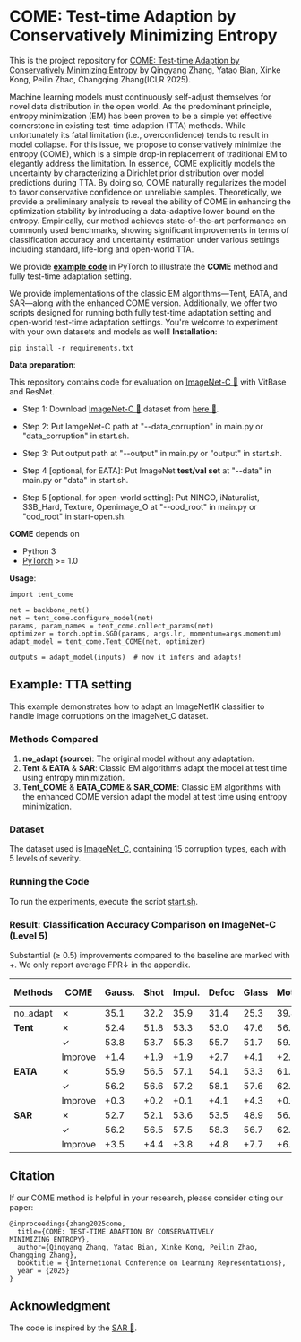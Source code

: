 # COME: Test-time Adaption by Conservatively Minimizing Entropy

This is the project repository for [COME: Test-time Adaption by Conservatively Minimizing Entropy](https://arxiv.org/abs/2410.10894) by Qingyang Zhang, Yatao Bian, Xinke Kong, Peilin Zhao, Changqing Zhang(ICLR 2025).

Machine learning models must continuously self-adjust themselves for novel data distribution in the open world. As the predominant principle, entropy minimization (EM) has been proven to be a simple yet effective cornerstone in existing test-time adaption (TTA) methods. While unfortunately its fatal limitation (i.e., overconfidence) tends to result in model collapse. For this issue, we propose to conservatively minimize the entropy (COME), which is a simple drop-in replacement of traditional EM to elegantly address the limitation. In essence, COME explicitly models the uncertainty by characterizing a Dirichlet prior distribution over model predictions during TTA. By doing so, COME naturally regularizes the model to favor conservative confidence on unreliable samples. Theoretically, we provide a preliminary analysis to reveal the ability of COME in enhancing the optimization stability by introducing a data-adaptive lower bound on the entropy. Empirically, our method achieves state-of-the-art performance on commonly used benchmarks, showing significant improvements in terms of classification accuracy and uncertainty estimation under various settings including standard, life-long and open-world TTA.

We provide **[example code](#1)** in PyTorch to illustrate the **COME** method and fully test-time adaptation setting.

We provide implementations of the classic EM algorithms—Tent, EATA, and SAR—along with the enhanced COME version. Additionally, we offer two scripts designed for running both fully test-time adaptation setting and open-world test-time adaptation settings. You're welcome to experiment with your own datasets and models as well!
**Installation**:

```
pip install -r requirements.txt
```

**Data preparation**:

This repository contains code for evaluation on [ImageNet-C 🔗](https://arxiv.org/abs/1903.12261) with VitBase and ResNet. 

- Step 1: Download [ImageNet-C 🔗](https://github.com/hendrycks/robustness) dataset from [here 🔗](https://zenodo.org/record/2235448#.YpCSLxNBxAc). 

- Step 2: Put IamgeNet-C path at "--data_corruption" in main.py or "data_corruption" in start.sh.

- Step 3: Put output path at "--output" in main.py or "output" in start.sh.

- Step 4 [optional, for EATA]: Put ImageNet **test/val set**  at "--data" in main.py or "data" in start.sh.

- Step 5 [optional, for open-world setting]: Put NINCO, iNaturalist, SSB_Hard, Texture, Openimage_O at "--ood_root" in main.py or "ood_root" in start-open.sh.


**COME** depends on

- Python 3
- [PyTorch](https://pytorch.org/) >= 1.0


**Usage**:

```
import tent_come

net = backbone_net()
net = tent_come.configure_model(net)
params, param_names = tent_come.collect_params(net)
optimizer = torch.optim.SGD(params, args.lr, momentum=args.momentum) 
adapt_model = tent_come.Tent_COME(net, optimizer)

outputs = adapt_model(inputs)  # now it infers and adapts!
```
<span id="1">  <span>
## Example: TTA setting

This example demonstrates how to adapt an ImageNet1K classifier to handle image corruptions on the ImageNet_C dataset.

### Methods Compared

1. **no_adapt (source)**: The original model without any adaptation.
2. **Tent** & **EATA** & **SAR**: Classic EM algorithms adapt the model at test time using entropy minimization.
3. **Tent_COME** & **EATA_COME** & **SAR_COME**: Classic EM algorithms with the enhanced COME version adapt the model at test time using entropy minimization.

### Dataset

The dataset used is [ImageNet_C](https://github.com/hendrycks/robustness/), containing 15 corruption types, each with 5 levels of severity.

### Running the Code

To run the experiments, execute the script [start.sh](./start.sh).

### Result: Classification Accuracy Comparison on ImageNet-C (Level 5)

Substantial (≥ 0.5) improvements compared to the baseline are marked with +. We only report average FPR↓ in the appendix.

| Methods  | COME | Gauss. | Shot  | Impul. | Defoc | Glass | Motion | Zoom  | Snow  | Frost | Fog   | Brit. | Contr. | Elast. | Pixel | JPEG  | Avg. Acc↑ |
|----------|------|--------|-------|--------|-------|-------|--------|-------|-------|-------|-------|-------|--------|--------|-------|-------|-----------|
| no_adapt | ✗    | 35.1   | 32.2  | 35.9   | 31.4  | 25.3  | 39.4   | 31.6  | 24.5  | 30.1  | 54.7  | 64.5  | 49.0   | 34.2   | 53.2  | 56.5  | 39.8      |
| **Tent** | ✗    | 52.4   | 51.8  | 53.3   | 53.0  | 47.6  | 56.8   | 47.6  | 10.6  | 28.0  | 67.5  | 74.2  | 67.4   | 50.2   | 66.7  | 64.6  | 52.8      |
|          | ✓    | 53.8   | 53.7  | 55.3   | 55.7  | 51.7  | 59.7   | 52.7  | 59.0  | 61.7  | 71.3  | 78.2  | 68.7   | 57.7   | 70.5  | 68.2  | 61.2      |
|          |Improve| +1.4   | +1.9  | +1.9   | +2.7  | +4.1  | +2.9   | +5.0  | +48.4 | +33.6 | +3.9  | +4.0  | +1.3   | +7.5   | +3.8  | +3.6  | +8.4      |
| **EATA** | ✗    | 55.9   | 56.5  | 57.1   | 54.1  | 53.3  | 61.9   | 58.7  | 62.1  | 60.2  | 71.3  | 75.4  | 68.5   | 62.8   | 69.3  | 66.6  | 62.2      |
|          | ✓    | 56.2   | 56.6  | 57.2   | 58.1  | 57.6  | 62.5   | 59.5  | 65.5  | 63.9  | 72.5  | 78.1  | 69.7   | 66.5   | 72.4  | 70.7  | 64.5      |
|          |Improve| +0.3   | +0.2  | +0.1   | +4.1  | +4.3  | +0.6   | +0.7  | +3.5  | +3.7  | +1.2  | +2.7  | +1.2   | +3.7   | +3.1  | +4.0  | +2.2      |
| **SAR**  | ✗    | 52.7   | 52.1  | 53.6   | 53.5  | 48.9  | 56.7   | 48.8  | 22.5  | 51.9  | 67.5  | 73.4  | 66.8   | 52.7   | 66.3  | 64.5  | 55.5      |
|          | ✓    | 56.2   | 56.5  | 57.5   | 58.3  | 56.7  | 62.9   | 58.2  | 65.3  | 64.8  | 72.6  | 78.5  | 69.3   | 64.4   | 71.9  | 69.5  | 64.2      |
|          |Improve| +3.5   | +4.4  | +3.8   | +4.8  | +7.7  | +6.2   | +9.5  | +42.9 | +12.8 | +5.0  | +5.1  | +2.5   | +11.6  | +5.6  | +5.0  | +8.7      |

## Citation
If our COME method is helpful in your research, please consider citing our paper:
```
@inproceedings{zhang2025come,
  title={COME: TEST-TIME ADAPTION BY CONSERVATIVELY
MINIMIZING ENTROPY},
  author={Qingyang Zhang, Yatao Bian, Xinke Kong, Peilin Zhao, Changqing Zhang},
  booktitle = {Internetional Conference on Learning Representations},
  year = {2025}
}
```
## Acknowledgment
The code is inspired by the [SAR 🔗](https://github.com/mr-eggplant/SAR).

